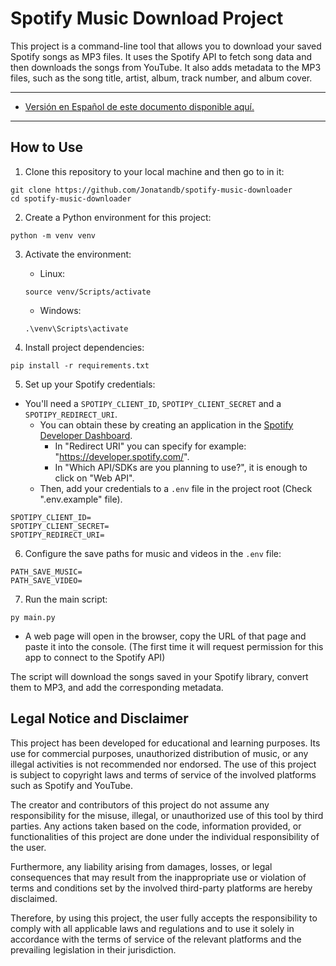 # Spotify Music Download Project

This project is a command-line tool that allows you to download your saved Spotify songs as MP3 files. It uses the Spotify API to fetch song data and then downloads the songs from YouTube. It also adds metadata to the MP3 files, such as the song title, artist, album, track number, and album cover.

---
- [Versión en Español de este documento disponible aquí.](./README_ES.md)
---

## How to Use

1. Clone this repository to your local machine and then go to in it:
```
git clone https://github.com/Jonatandb/spotify-music-downloader
cd spotify-music-downloader
```

2. Create a Python environment for this project:
```
python -m venv venv
```

3. Activate the environment:
    - Linux:
    ```
    source venv/Scripts/activate
    ```
    - Windows:
    ```
    .\venv\Scripts\activate
    ```

4. Install project dependencies:
```
pip install -r requirements.txt
```

5. Set up your Spotify credentials:
  - You'll need a `SPOTIPY_CLIENT_ID`, `SPOTIPY_CLIENT_SECRET` and a `SPOTIPY_REDIRECT_URI`.
    - You can obtain these by creating an application in the [Spotify Developer Dashboard](https://developer.spotify.com/).
      - In "Redirect URI" you can specify for example: "https://developer.spotify.com/".
      - In "Which API/SDKs are you planning to use?", it is enough to click on "Web API".
    - Then, add your credentials to a `.env` file in the project root (Check ".env.example" file).

```
SPOTIPY_CLIENT_ID=
SPOTIPY_CLIENT_SECRET=
SPOTIPY_REDIRECT_URI=
```

6. Configure the save paths for music and videos in the `.env` file:

```
PATH_SAVE_MUSIC=
PATH_SAVE_VIDEO=
```

7. Run the main script:

```
py main.py
```
- A web page will open in the browser, copy the URL of that page and paste it into the console. (The first time it will request permission for this app to connect to the Spotify API)

The script will download the songs saved in your Spotify library, convert them to MP3, and add the corresponding metadata.

## Legal Notice and Disclaimer

This project has been developed for educational and learning purposes. Its use for commercial purposes, unauthorized distribution of music, or any illegal activities is not recommended nor endorsed. The use of this project is subject to copyright laws and terms of service of the involved platforms such as Spotify and YouTube.

The creator and contributors of this project do not assume any responsibility for the misuse, illegal, or unauthorized use of this tool by third parties. Any actions taken based on the code, information provided, or functionalities of this project are done under the individual responsibility of the user.

Furthermore, any liability arising from damages, losses, or legal consequences that may result from the inappropriate use or violation of terms and conditions set by the involved third-party platforms are hereby disclaimed.

Therefore, by using this project, the user fully accepts the responsibility to comply with all applicable laws and regulations and to use it solely in accordance with the terms of service of the relevant platforms and the prevailing legislation in their jurisdiction.


